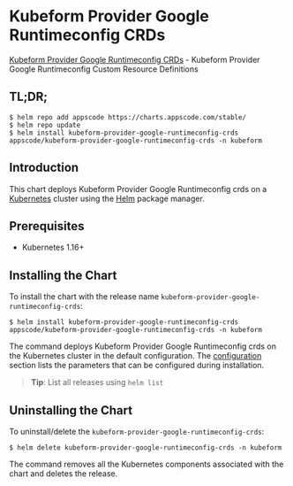 # Kubeform Provider Google Runtimeconfig CRDs

[Kubeform Provider Google Runtimeconfig CRDs](https://github.com/kubeform) - Kubeform Provider Google Runtimeconfig Custom Resource Definitions

## TL;DR;

```console
$ helm repo add appscode https://charts.appscode.com/stable/
$ helm repo update
$ helm install kubeform-provider-google-runtimeconfig-crds appscode/kubeform-provider-google-runtimeconfig-crds -n kubeform
```

## Introduction

This chart deploys Kubeform Provider Google Runtimeconfig crds on a [Kubernetes](http://kubernetes.io) cluster using the [Helm](https://helm.sh) package manager.

## Prerequisites

- Kubernetes 1.16+

## Installing the Chart

To install the chart with the release name `kubeform-provider-google-runtimeconfig-crds`:

```console
$ helm install kubeform-provider-google-runtimeconfig-crds appscode/kubeform-provider-google-runtimeconfig-crds -n kubeform
```

The command deploys Kubeform Provider Google Runtimeconfig crds on the Kubernetes cluster in the default configuration. The [configuration](#configuration) section lists the parameters that can be configured during installation.

> **Tip**: List all releases using `helm list`

## Uninstalling the Chart

To uninstall/delete the `kubeform-provider-google-runtimeconfig-crds`:

```console
$ helm delete kubeform-provider-google-runtimeconfig-crds -n kubeform
```

The command removes all the Kubernetes components associated with the chart and deletes the release.


